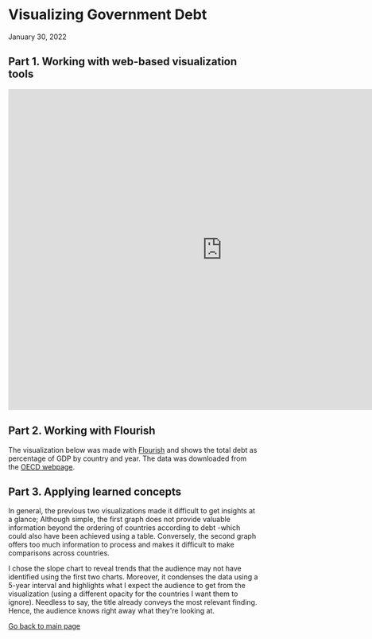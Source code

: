 # Visualizing Government Debt
January 30, 2022

## Part 1. Working with web-based visualization tools
<iframe src="https://data.oecd.org/chart/6BmD" width="860" height="645" style="border: 0" mozallowfullscreen="true" webkitallowfullscreen="true" allowfullscreen="true"><a href="https://data.oecd.org/chart/6BmD" target="_blank">OECD Chart: General government debt, Total, % of GDP, Annual, 2018</a></iframe>

## Part 2. Working with Flourish
The visualization below was made with [Flourish](https://flourish.studio) and shows the total debt as percentage of GDP by country and year. The data was downloaded from the [OECD webpage](https://data.oecd.org/gga/general-government-debt.htm).

<div class="flourish-embed flourish-chart" data-src="visualisation/8567505"><script src="https://public.flourish.studio/resources/embed.js"></script></div>

## Part 3. Applying learned concepts

In general, the previous two visualizations made it difficult to get insights at a glance; Although simple, the first graph does not provide valuable information beyond the ordering of countries according to debt -which could also have been achieved using a table. Conversely, the second graph offers too much information to process and makes it difficult to make comparisons across countries.

I chose the slope chart to reveal trends that the audience may not have identified using the first two charts. Moreover, it condenses the data using a 5-year interval and highlights what I expect the audience to get from the visualization (using a different opacity for the countries I want them to ignore). Needless to say, the title already conveys the most relevant finding. Hence, the audience knows right away what they're looking at. 

<div class="flourish-embed flourish-slope" data-src="visualisation/8567663"><script src="https://public.flourish.studio/resources/embed.js"></script></div>

[Go back to main page](/README.md)
